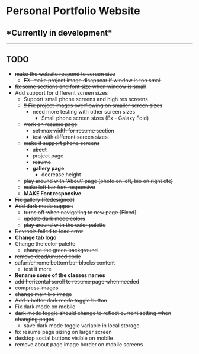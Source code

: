 # Personal Portfolio Website

## \*Currently in development\*

---

## TODO

* ~~make the website respond to screen size~~
  * ~~EX. make project image disappear if window is too small~~
* ~~fix some sections and font size when window is small~~
* Add support for different screen sizes
  * Support small phone screens and high res screens
  * ~~!! Fix project images overflowing on smaller screen sizes~~
    * need more testing with other screen sizes
      * Small phone screen sizes (Ex - Galaxy Fold)
  * ~~work on resume page~~
    * ~~set max width for resume section~~
    * ~~test with different screen sizes~~
  * ~~make it support phone screens~~
    * ~~about~~
    * ~~project page~~
    * ~~resume~~
    * **gallery page**
      * decrease height 
  * ~~play around with 'About' page (photo on left, bio on right etc)~~
  * ~~make left bar font responsive~~
  * **MAKE Font responsive**
* ~~Fix gallery [Redesigned]~~
* ~~Add dark mode support~~
  * ~~turns off when navigating to new page (Fixed)~~
  * ~~update dark mode colors~~
  * ~~play around with the color palette~~
* ~~Devtools failed to load error~~
* **Change tab logo**
* ~~Change the color palette~~
  * ~~change the green background~~
* ~~remove dead/unused code~~
* ~~safari/chrome bottom bar blocks content~~
  * test it more
* **Rename some of the classes names**
* ~~add horizontal scroll to resume page when needed~~
* ~~compress images~~
* ~~change main bio image~~
* ~~Add a better dark mode toggle button~~
* ~~Fix dark mode on mobile~~
* ~~dark mode toggle should change to reflect current setting when changing pages~~
  * ~~save dark mode toggle variable in local storage~~
* fix resume page sizing on larger screen
* desktop social buttons visible on mobile 
* remove about page image border on mobile screens
